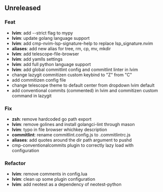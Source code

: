 ## Unreleased

### Feat

- **lvim**: add --strict flag to mypy
- **lvim**: update golang language support
- **lvim**: add cmp-nvim-lsp-signature-help to replace lsp_signature.nvim
- **aliases**: add new alias for tree, rm, cp, mv, mkdir
- **lvim**: add telescope-file-browser
- **lvim**: add yamlls settings
- **lvim**: add full python language support
- **lvim**: add global commitlint config and commitlint linter in lvim
- change lazygit commitizen custom keybind to "Z" from "C"
- add commitizen config file
- change telescope theme to default center from dropdown lvim default
- add conventional commits (commented) in lvim and commitizen custom command in lazygit

### Fix

- **zsh**: remove hardcoded go path export
- **lvim**: remove golines and install golangci-lint through mason
- **lvim**: typo in file browser whichkey description
- **commitlint**: rename commitlint.config.js to .commitlintrc.js
- **aliases**: add quotes around the dir path argument to pushd
- cmp-conventionalcommits plugin to correctly lazy load with configuration

### Refactor

- **lvim**: remove comments in config.lua
- **lvim**: clean up some plugin configuration
- **lvim**: add neotest as a dependency of neotest-python
